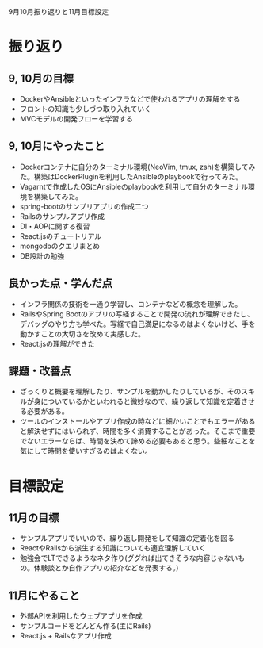 9月10月振り返りと11月目標設定

# 振り返り
## 9, 10月の目標
- DockerやAnsibleといったインフラなどで使われるアプリの理解をする
- フロントの知識も少しづつ取り入れていく
- MVCモデルの開発フローを学習する

## 9, 10月にやったこと
- Dockerコンテナに自分のターミナル環境(NeoVim, tmux, zsh)を構築してみた。構築はDockerPluginを利用したAnsibleのplaybookで行ってみた。
- Vagarntで作成したOSにAnsibleのplaybookを利用して自分のターミナル環境を構築してみた。
- spring-bootのサンプリアプリの作成二つ
- Railsのサンプルアプリ作成
- DI・AOPに関する復習
- React.jsのチュートリアル
- mongodbのクエリまとめ
- DB設計の勉強

## 良かった点・学んだ点
- インフラ関係の技術を一通り学習し、コンテナなどの概念を理解した。
- RailsやSpring Bootのアプリの写経することで開発の流れが理解できたし、デバッグのやり方も学べた。写経で自己満足になるのはよくないけど、手を動かすことの大切さを改めて実感した。
- React.jsの理解ができた

## 課題・改善点
- ざっくりと概要を理解したり、サンプルを動かしたりしているが、そのスキルが身についているかといわれると微妙なので、繰り返して知識を定着させる必要がある。
- ツールのインストールやアプリ作成の時などに細かいことでもエラーがあると解決せずにはいられず、時間を多く消費することがあった。そこまで重要でないエラーならば、時間を決めて諦める必要もあると思う。些細なことを気にして時間を使いすぎるのはよくない。

# 目標設定
## 11月の目標
- サンプルアプリでいいので、繰り返し開発をして知識の定着化を図る
- ReactやRailsから派生する知識についても適宜理解していく
- 勉強会でLTできるようなネタ作り(ググれば出てきそうな内容じゃないもの。体験談とか自作アプリの紹介などを発表する。)

## 11月にやること
- 外部APIを利用したウェブアプリを作成
- サンプルコードをどんどん作る(主にRails)
- React.js + Railsなアプリ作成
